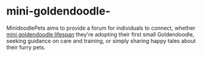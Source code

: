 # mini-goldendoodle-
MinidoodlePets aims to provide a forum for individuals to connect, whether [mini goldendoodle lifespan](https://minidoodlepets.com/) they're adopting their first small Goldendoodle, seeking guidance on care and training, or simply sharing happy tales about their furry pets. 
